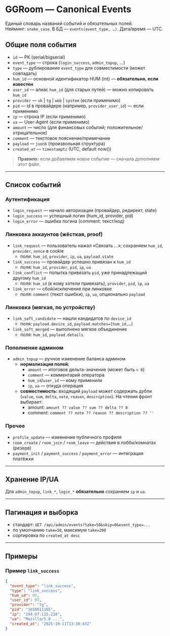 # GGRoom — Canonical Events

Единый словарь названий событий и обязательных полей.  
Нейминг: `snake_case`. В БД — `events(event_type, …)`. Дата/время — UTC.

## Общие поля события

- `id` — PK (serial/bigserial)
- `event_type` — строка (`login_success`, `admin_topup`, …)
- `type` — дублирование `event_type` для совместимости (может совпадать)
- `hum_id` — основной идентификатор HUM (int) — **обязательно, если известен**
- `user_id` — алиас `hum_id` (для старых путей) — можно копировать `hum_id`
- `provider` — `vk` | `tg` | `web` | `system` (если применимо)
- `pid` — id в провайдере (например, `provider_user_id`) — если применимо
- `ip` — строка IP (если применимо)
- `ua` — User-Agent (если применимо)
- `amount` — число (для финансовых событий; положительное/отрицательное)
- `comment` — текстовое пояснение/примечание
- `payload` — `jsonb` (произвольная структура)
- `created_at` — `timestamptz` (UTC, default now())

> **Правило:** если добавляем новое событие — сначала дополняем этот файл.

---

## Список событий

### Аутентификация
- `login_request` — начало авторизации (провайдер, редирект, state)
- `login_success` — успешный логин (hum_id, provider, pid)
- `login_error` — ошибка логина (comment: текст/код)

### Линковка аккаунтов (жёсткая, proof)
- `link_request` — пользователь нажал «Связать …»; сохраняем `hum_id`, `provider`, `nonce` в cookie  
  - поля: `hum_id`, `provider`, `ip`, `ua`, `payload.state`
- `link_success` — провайдер успешно привязан к `hum_id`  
  - поля: `hum_id`, `provider`, `pid`, `ip`, `ua`
- `link_conflict` — попытка привязать `pid`, уже принадлежащий другому `hum_id`  
  - поля: `hum_id` (к кому хотели привязать), `provider`, `pid`, `ip`, `ua`
- `link_error` — сбой/исключение при линковке  
  - поля: `comment` (текст ошибки), `ip`, `ua`, опционально `payload`

### Линковка (мягкая, по устройству)
- `link_soft_candidate` — нашли кандидатов по `device_id`  
  - поля: `payload.device_id`, `payload.matches=[hum_id,…]`
- `link_soft_merged` — выполнено мягкое объединение  
  - поля: `hum_id`, `payload.details`

### Пополнение админом
- `admin_topup` — ручное изменение баланса админом
  - **нормализация полей:**
    - `amount` — итоговое дельта-значение (может быть `< 0`)
    - `comment` — комментарий оператора
    - `hum_id`/`user_id` — кому применили
    - `ip`, `ua` — откуда операция
  - **совместимость:** входящий `payload` может содержать дубли (`value`, `sum`, `delta`, `note`, `reason`, `description`). На чтении фронт выбирает:
    - amount: `amount ?? value ?? sum ?? delta ?? 0`
    - comment: `comment ?? note ?? reason ?? description ?? ''`

### Прочее
- `profile_update` — изменение публичного профиля
- `room_create` / `room_join` / `room_leave` — действия в лобби/комнатах (резерв)
- `payment_init` / `payment_success` / `payment_error` — интеграция платёжки

---

## Хранение IP/UA
Для `admin_topup`, `link_*`, `login_*` **обязательно** сохраняем `ip` и `ua`.

---

## Пагинация и выборка
- стандарт: `GET /api/admin/events?take=50&skip=0&event_type=...`
- по умолчанию `take=50`, максимум `take=200`
- сортировка по `created_at desc`

---

## Примеры

### Пример `link_success`
```json
{
  "event_type": "link_success",
  "type": "link_success",
  "hum_id": 97,
  "user_id": 97,
  "provider": "tg",
  "pid": "1650011165",
  "ip": "194.87.115.218",
  "ua": "Mozilla/5.0 ...",
  "created_at": "2025-10-11T13:30:43Z"
}
